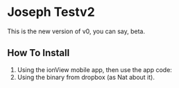 # Joseph Testv2
This is the new version of v0, you can say, beta.

## How To Install
1. Using the ionView mobile app, then use the app code: 
1. Using the binary from dropbox (as Nat about it).
